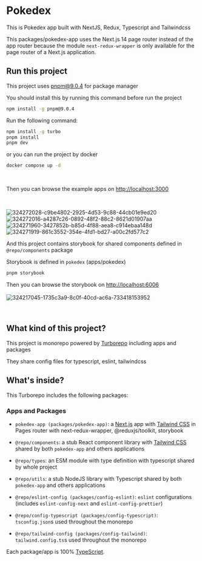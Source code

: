 # Pokedex

This is Pokedex app built with NextJS, Redux, Typescript and Tailwindcss

This packages/pokedex-app uses the Next.js 14 page router instead of the app router because the module `next-redux-wrapper` is only available for the page router of a Next.js application.

## Run this project

This project uses pnpm@9.0.4 for package manager

You should install this by running this command before run the project

```sh
npm install -g pnpm@9.0.4
```

Run the following command:

```sh
npm install -g turbo
pnpm install
pnpm dev
```

or you can run the project by docker

```sh
docker compose up -d
```

<br/>

Then you can browse the example apps on [http://localhost:3000](http://localhost:3000)

<br/>

![324272028-c9be4802-2925-4d53-9c88-44cb01e9ed20](https://github.com/elias-soykat/pokedex-monorepo/assets/76895393/64af0eff-05cf-47a0-87e2-bdf0244e5504)
![324272016-a4287c26-0892-48f2-88c2-8621d01907aa](https://github.com/elias-soykat/pokedex-monorepo/assets/76895393/689dc929-33d0-4e36-85cd-2b7fc52a1d3a)
![324271960-3427852b-b85d-4f88-aea8-c914ebaa148d](https://github.com/elias-soykat/pokedex-monorepo/assets/76895393/f80b340d-5a3e-46e5-a37f-39af3a921f70)
![324271919-861c3552-354e-4fd1-bd27-a00c2fd577c2](https://github.com/elias-soykat/pokedex-monorepo/assets/76895393/3baa1a3a-10fd-4008-86d8-5134a60b8988)

And this project contains storybook for shared components defined in `@repo/components` package

Storybook is defined in `pokedex` (apps/pokedex)

```sh
pnpm storybook
```

Then you can browse the storybook on [http://localhost:6006](http://localhost:6006)
<br/>
<br/>
![324217045-1735c3a9-8c0f-40cd-ac6a-733418153952](https://github.com/elias-soykat/pokedex-monorepo/assets/76895393/da1780f0-11df-43c7-accb-3debdf7821d9)

<br/>

## What kind of this project?

This project is monorepo powered by [Turborepo](http://turbo.build) including apps and packages

They share config files for typescript, eslint, tailwindcss

## What's inside?

This Turborepo includes the following packages:

### Apps and Packages

- `pokedex-app (packages/pokedex-app)`: a [Next.js](https://nextjs.org/) app with [Tailwind CSS](https://tailwindcss.com/) in Pages router with next-redux-wrapper, @reduxjs/toolkit, storybook

- `@repo/components`: a stub React component library with [Tailwind CSS](https://tailwindcss.com/) shared by both `pokedex-app` and others applications
- `@repo/types`: an ESM module with type definition with typescript shared by whole project
- `@repo/utils`: a stub NodeJS library with Typescript shared by both `pokedex-app` and others applications
- `@repo/eslint-config (packages/config-eslint)`: `eslint` configurations (includes `eslint-config-next` and `eslint-config-prettier`)
- `@repo/config-typescript (packages/config-typescript)`: `tsconfig.json`s used throughout the monorepo
- `@repo/tailwind-config (packages/config-tailwind)`: `tailwind.config.ts`s used throughout the monorepo

Each package/app is 100% [TypeScript](https://www.typescriptlang.org/).
